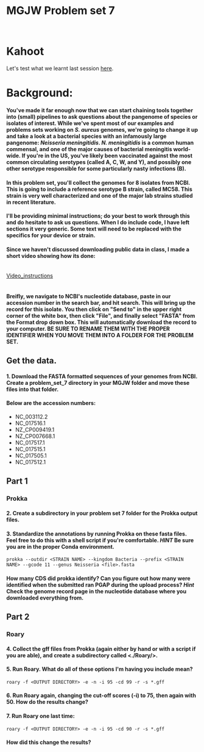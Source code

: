 # MGJW Problem set 7<br/><br/>
# Kahoot
Let's test what we learnt last session [here](https://play.kahoot.it/v2/?quizId=94c5ee6a-9b67-45fb-b8f5-c448a7b24b62).

# Background:<br/>
#### You've made it far enough now that we can start chaining tools together into (small) pipelines to ask questions about the pangenome of species or isolates of interest. While we've spent most of our examples and problems sets working on *S. aureus* genomes, we're going to change it up and take a look at a bacterial species with an infamously large pangenome: *Neisseria meningitidis*. *N. meningitidis* is a common human commensal, and one of the major causes of bacterial meningitis world-wide. If you're in the US, you've likely been vaccinated against the most common circulating serotypes (called A, C, W, and Y), and possibly one other serotype responsible for some particularly nasty infections (B).<br/>

#### In this problem set, you'll collect the genomes for 8 isolates from NCBI. This is going to include a reference serotype B strain, called MC58. This strain is very well characterized and one of the major lab strains studied in recent literature.<br/>

#### I'll be providing minimal instructions; do your best to work through this and do hesitate to ask us questions. When I do include code, I have left sections it very generic. Some text will need to be replaced with the specifics for your device or strain.<br/>

#### Since we haven't discussed downloading public data in class, I made a short video showing how its done:<br/><br/>
[Video_instructions](https://youtu.be/g5j1vfv9ojo)<br/><br/>
#### Breifly, we navigate to NCBI's nucleotide database, paste in our accession number in the search bar, and hit search. This will bring up the record for this isolate. You then click on "Send to" in the upper right corner of the white box, then click "File", and finally select "FASTA" from the Format drop down box. This will automatically download the record to your computer. BE SURE TO RENAME THEM WITH THE PROPER IDENTIFIER WHEN YOU MOVE THEM INTO A FOLDER FOR THE PROBLEM SET.<br/>

## Get the data.
#### 1. Download the FASTA formatted sequences of your genomes from NCBI. Create a problem_set_7 directory in your MGJW folder and move these files into that folder.<br/>
#### Below are the accession numbers:<br/>
* NC_003112.2
* NC_017516.1
* NZ_CP009419.1
* NZ_CP007668.1
* NC_017517.1
* NC_017515.1
* NC_017505.1
* NC_017512.1

## Part 1 <br/>
### Prokka <br/>
#### 2. Create a subdirectory in your problem set 7 folder for the Prokka output files.
#### 3. Standardize the annotations by running Prokka on these fasta files. Feel free to do this with a shell script if you're comfortable. *HINT* Be sure you are in the proper Conda environment. <br/>

```
prokka --outdir <STRAIN NAME> --kingdom Bacteria --prefix <STRAIN NAME> --gcode 11 --genus Neisseria <file>.fasta

```

#### How many CDS did prokka identify? Can you figure out how many were identified when the submitted ran PGAP during the upload process? *Hint* Check the genome record page in the nucleotide database where you downloaded everything from.<br/>

## Part 2<br/>
### Roary<br/>
#### 4. Collect the gff files from Prokka (again either by hand or with a script if you are able), and create a subdirectory called <./Roary/>.
#### 5. Run Roary. What do all of these options I'm having you include mean?<br/>
```
roary -f <OUTPUT DIRECTORY> -e -n -i 95 -cd 99 -r -s *.gff

```
#### 6. Run Roary again, changing the cut-off scores (-i) to 75, then again with 50. How do the results change?<br/>
#### 7. Run Roary one last time:<br/>
```
roary -f <OUTPUT DIRECTORY> -e -n -i 95 -cd 90 -r -s *.gff

```
#### How did this change the results?
